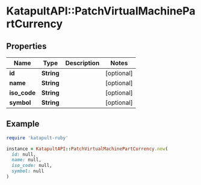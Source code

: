 # KatapultAPI::PatchVirtualMachinePartCurrency

## Properties

| Name | Type | Description | Notes |
| ---- | ---- | ----------- | ----- |
| **id** | **String** |  | [optional] |
| **name** | **String** |  | [optional] |
| **iso_code** | **String** |  | [optional] |
| **symbol** | **String** |  | [optional] |

## Example

```ruby
require 'katapult-ruby'

instance = KatapultAPI::PatchVirtualMachinePartCurrency.new(
  id: null,
  name: null,
  iso_code: null,
  symbol: null
)
```

